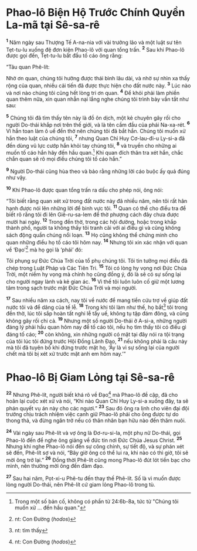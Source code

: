 # Phao-lô Biện Hộ Trước Chính Quyền La-mã tại Sê-sa-rê
<sup><b>1</b></sup> Năm ngày sau Thượng Tế A-na-nia với vài trưởng lão và một luật sư tên Tẹt-tu-lu xuống đệ đơn kiện Phao-lô với quan tổng trấn. <sup><b>2</b></sup> Sau khi Phao-lô được gọi đến, Tẹt-tu-lu bắt đầu tố cáo ông rằng:

“Tâu quan Phê-lít:

Nhờ ơn quan, chúng tôi hưởng được thái bình lâu dài, và nhờ sự nhìn xa thấy rộng của quan, nhiều cải tiến đã được thực hiện cho đất nước này. <sup><b>3</b></sup> Lúc nào và nơi nào chúng tôi cũng hết lòng tri ơn quan. <sup><b>4</b></sup> Ðể khỏi phải làm phiền quan thêm nữa, xin quan nhẫn nại lắng nghe chúng tôi trình bày vắn tắt như sau:

<sup><b>5</b></sup> Chúng tôi đã tìm thấy tên này là đồ ôn dịch, một kẻ chuyên gây rối cho người Do-thái khắp nơi trên thế giới, và là tên cầm đầu của phái Na-xa-rét. <sup><b>6</b></sup> Vì hắn toan làm ô uế đền thờ nên chúng tôi đã bắt hắn. Chúng tôi muốn xử hắn theo luật của chúng tôi, <sup><b>7</b></sup> nhưng Quan Chỉ Huy Cơ-lau-đi-u Ly-si-a đã đến dùng vũ lực cướp hắn khỏi tay chúng tôi, <sup><b>8</b></sup> và truyền cho những ai muốn tố cáo hắn hãy đến hầu quan.[^1] Khi quan đích thân tra xét hắn, chắc chắn quan sẽ rõ mọi điều chúng tôi tố cáo hắn.”

<sup><b>9</b></sup> Người Do-thái cũng hùa theo và bảo rằng những lời cáo buộc ấy quả đúng như vậy.

<sup><b>10</b></sup> Khi Phao-lô được quan tổng trấn ra dấu cho phép nói, ông nói:

“Tôi biết rằng quan xét xử trong đất nước này đã nhiều năm, nên tôi rất hân hạnh được nói lên những lời để binh vực tôi. <sup><b>11</b></sup> Quan có thể cho điều tra để biết rõ rằng tôi đi lên Giê-ru-sa-lem để thờ phượng cách đây chưa được mười hai ngày. <sup><b>12</b></sup> Trong đền thờ, trong các hội đường, hoặc trong khắp thành phố, người ta không thấy tôi tranh cãi với ai điều gì và cũng không sách động quần chúng nổi loạn. <sup><b>13</b></sup> Họ cũng không thể chứng minh cho quan những điều họ tố cáo tôi hôm nay. <sup><b>14</b></sup> Nhưng tôi xin xác nhận với quan về ‘Ðạo’[^2] mà họ gọi là ‘phái’ đó:

Tôi phụng sự Ðức Chúa Trời của tổ phụ chúng tôi. Tôi tin tưởng mọi điều đã chép trong Luật Pháp và Các Tiên Tri. <sup><b>15</b></sup> Tôi có lòng hy vọng nơi Ðức Chúa Trời, một niềm hy vọng mà chính họ cũng đồng ý, đó là sẽ có sự sống lại cho người ngay lành và kẻ gian ác. <sup><b>16</b></sup> Vì thế tôi luôn luôn cố giữ một lương tâm trong sạch trước mặt Ðức Chúa Trời và mọi người.

<sup><b>17</b></sup> Sau nhiều năm xa cách, nay tôi về nước để mang tiền cứu trợ về giúp đất nước tôi và để dâng của tế lễ. <sup><b>18</b></sup> Trong khi tôi làm như thế, họ bắt[^3] tôi trong đền thờ, lúc tôi sắp hoàn tất nghi lễ tẩy uế, không tụ tập đám đông, và cũng không gây rối chi cả. <sup><b>19</b></sup> Nhưng một số người Do-thái ở A-si-a, những người đáng lý phải hầu quan hôm nay để tố cáo tôi, nếu họ tìm thấy tôi có điều gì đáng tố cáo; <sup><b>20</b></sup> còn không, xin những người có mặt tại đây nói ra tội trạng của tôi lúc tôi đứng trước Hội Ðồng Lãnh Ðạo, <sup><b>21</b></sup> nếu không phải là câu này mà tôi đã tuyên bố khi đứng trước mặt họ, ‘Ấy là vì sự sống lại của người chết mà tôi bị xét xử trước mặt anh em hôm nay.’”


# Phao-lô Bị Giam Lỏng tại Sê-sa-rê
<sup><b>22</b></sup> Nhưng Phê-lít, người biết khá rõ về Ðạo[^4] mà Phao-lô đề cập, đã cho hoãn lại cuộc xét xử và nói, “Khi nào Quan Chỉ Huy Ly-si-a xuống đây, ta sẽ phán quyết vụ án này cho các ngươi.” <sup><b>23</b></sup> Sau đó ông ra lịnh cho viên đại đội trưởng chịu trách nhiệm việc canh giữ Phao-lô phải cho ông được tự do thong thả, và đừng ngăn trở nếu có thân nhân bạn hữu nào đến thăm nuôi.

<sup><b>24</b></sup> Vài ngày sau Phê-lít và vợ ông là Ðơ-ru-si-la, một phụ nữ Do-thái, gọi Phao-lô đến để nghe ông giảng về đức tin nơi Ðức Chúa Jesus Christ. <sup><b>25</b></sup> Nhưng khi nghe Phao-lô nói đến sự công chính, sự tiết độ, và sự phán xét sẽ đến, Phê-lít sợ và nói, “Bây giờ ông có thể lui ra, khi nào có thì giờ, tôi sẽ mời ông trở lại.” <sup><b>26</b></sup> Ðồng thời Phê-lít cũng mong Phao-lô đút lót tiền bạc cho mình, nên thường mời ông đến đàm đạo.

<sup><b>27</b></sup> Sau hai năm, Pọt-xi-u Phê-tu đến thay thế Phê-lít. Số là vì muốn được lòng người Do-thái, nên Phê-lít cứ giam lỏng Phao-lô trong tù.

[^1]: Trong một số bản cố, không có phần từ 24:6b-8a, tức từ "Chúng tôi muốn xử ... đến hầu quan."
[^2]: nt: Con Ðường (*hodos*)
[^3]: nt: tìm thấy
[^4]: nt: Con Ðường (*hodos*)